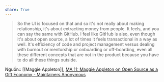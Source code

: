 ```yaml
---
share: True
---
```

> So the UI is focused on that and so it's not really about making relationship, it's about extracting money from people. It feels, and you can say the same with GitHub. I feel like GitHub is also, even though it's about open source, a lot of times it feels transactional in a way as well. It's efficiency of code and project management versus dealing with burnout or mentorship or onboarding or off-boarding, even all these different concepts that are not in the product because you have to do all these things outside.

Nguồn:: [[Maggie Appleton]], [MA 11: Maggie Appleton on Open Source as a Gift Economy - Maintainers Anonymous](https://maintainersanonymous.com/gift/#t=33:11)